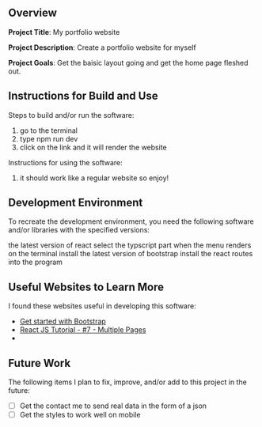 ## Overview

**Project Title**:
My portfolio website

**Project Description**:
Create a portfolio website for myself

**Project Goals**:
Get the baisic layout going and get the home page fleshed out.

## Instructions for Build and Use

Steps to build and/or run the software:

1. go to the terminal
2. type npm run dev
3. click on the link and it will render the website

Instructions for using the software:

1. it should work like a regular website so enjoy!

## Development Environment

To recreate the development environment, you need the following software and/or libraries with the specified versions:

the latest version of react
select the typscript part when the menu renders on the terminal
install the latest version of bootstrap
install the react routes into the program

## Useful Websites to Learn More

I found these websites useful in developing this software:

- [Get started with Bootstrap](https://getbootstrap.com/docs/5.3/getting-started/introduction/)
- [React JS Tutorial - #7 - Multiple Pages](https://www.youtube.com/watch?v=qi32YwjoN2U)
-

## Future Work

The following items I plan to fix, improve, and/or add to this project in the future:

- [ ] Get the contact me to send real data in the form of a json
- [ ] Get the styles to work well on mobile
